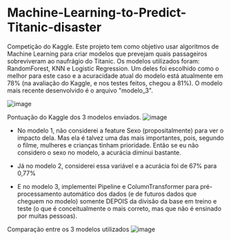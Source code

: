 # Machine-Learning-to-Predict-Titanic-disaster
Competição do Kaggle. Este projeto tem como objetivo usar algoritmos de Machine Learning para criar modelos que prevejam quais passageiros sobreviveram ao naufrágio do Titanic. Os modelos utilizados foram: RandomForest, KNN e Logistic Regression. Um deles foi escolhido como o melhor para este caso e a acuracidade atual do modelo está atualmente em 78% (na avaliação do Kaggle, e nos testes feitos, chegou a 81%). O modelo mais recente desenvolvido é o arquivo "modelo_3".

![image](https://github.com/lucaslimaa2/Machine-Learning-to-Predict-Titanic-disaster/assets/116041146/98a07e7e-2a4b-4dea-9725-8979a56c4b81)

Pontuação do Kaggle dos 3 modelos enviados.
![image](https://github.com/lucaslimaa2/Machine-Learning-to-Predict-Titanic-disaster/assets/116041146/cdaa9c62-8d15-40b2-b809-8b7dcfd5babf)
- No modelo 1, não considerei a feature Sexo (propositalmente) para ver o impacto dela. Mas ela é talvez uma das mais importantes, pois, segundo o filme, mulheres e crianças tinham prioridade. Então se eu não considero o sexo no modelo, a acurácia diminui bastante.

- Já no modelo 2, considerei essa variável e a acurácia foi de 67% para 0,77%

- E no modelo 3, implementei Pipeline e ColumnTransformer para pré-processamento automático dos dados (e de futuros dados que cheguem no modelo) somente DEPOIS da divisão da base em treino e teste (o que é conceitualmente o mais correto, mas que não é ensinado por muitas pessoas).

Comparação entre os 3 modelos utilizados 
![image](https://github.com/lucaslimaa2/Machine-Learning-to-Predict-Titanic-disaster/assets/116041146/f6387a55-5fbd-4156-a64c-9a33c7561cd3)

